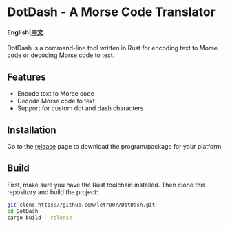 # DotDash - A Morse Code Translator

#### English|[中文](README-zh.md)

DotDash is a command-line tool written in Rust for encoding text to Morse code or decoding Morse code to text.

## Features

- Encode text to Morse code
- Decode Morse code to text
- Support for custom dot and dash characters

## Installation

Go to the [release](https://github.com/letr007/DotDash/releases) page to download the program/package for your platform.

## Build

First, make sure you have the Rust toolchain installed. Then clone this repository and build the project:

```sh
git clone https://github.com/letr007/DotDash.git
cd DotDash
cargo build --release